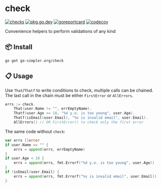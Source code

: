 # check

[![checks](https://github.com/go-simpler/check/actions/workflows/checks.yml/badge.svg)](https://github.com/go-simpler/check/actions/workflows/checks.yml)
[![pkg.go.dev](https://pkg.go.dev/badge/go-simpler.org/check.svg)](https://pkg.go.dev/go-simpler.org/check)
[![goreportcard](https://goreportcard.com/badge/go-simpler.org/check)](https://goreportcard.com/report/go-simpler.org/check)
[![codecov](https://codecov.io/gh/go-simpler/check/branch/main/graph/badge.svg)](https://codecov.io/gh/go-simpler/check)

Convenience helpers to perform validations of any kind

## 📦 Install

```shell
go get go-simpler.org/check
```

## 📋 Usage

Use `That`/`Thatf` to write conditions to check, multiple calls can be chained.
The last call in the chain must be either `FirstError` or `AllErrors`.

```go
errs := check.
	That(user.Name != "", errEmptyName).
	Thatf(user.Age >= 18, "%d y.o. is too young", user.Age).
	Thatf(isEmail(user.Email), "%s is invalid email", user.Email).
	AllErrors() // OR FirstError() to check only the first error
```

The same code without `check`:

```go
var errs []error
if user.Name == "" {
	errs = append(errs, errEmptyName)
}
if user.Age < 18 {
	errs = append(errs, fmt.Errorf("%d y.o. is too young", user.Age))
}
if !isEmail(user.Email) {
	errs = append(errs, fmt.Errorf("%s is invalid email", user.Email))
}
```
